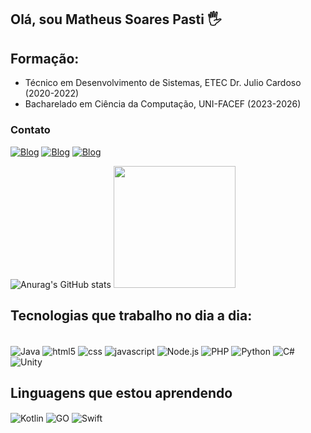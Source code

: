 ## Olá, sou Matheus Soares Pasti 🖐
## Formação:
- Técnico em Desenvolvimento de Sistemas, ETEC Dr. Julio Cardoso (2020-2022)
- Bacharelado em Ciência da Computação, UNI-FACEF (2023-2026)
### Contato
[![Blog](https://img.shields.io/badge/Instagram-E4405F?style=for-the-badge&logo=instagram&logoColor=white)](https://www.instagram.com/pastimatheus/)
[![Blog](https://img.shields.io/badge/Twitter-1DA1F2?style=for-the-badge&logo=twitter&logoColor=white)](https://twitter.com/PastiMatheus)
[![Blog](https://img.shields.io/badge/LinkedIn-0077B5?style=for-the-badge&logo=linkedin&logoColor=white)](https://www.linkedin.com/in/matheus-pasti-7278b6253/)


![Anurag's GitHub stats](https://github-readme-stats.vercel.app/api?username=MPasti&show_icons=true&theme=synthwave)
<img height="195em" src="https://github-readme-stats.vercel.app/api/top-langs/?username=MPasti&layout=compact&theme=synthwave"/>
## Tecnologias que trabalho no dia a dia:
<div style="display: inline_block"><br/>
  <img align="center" alt="Java" src="https://img.shields.io/badge/Java-ED8B00?style=for-the-badge&logo=openjdk&logoColor=white"/>
  <img align="center" alt="html5" src="https://img.shields.io/badge/HTML5-E34F26?style=for-the-badge&logo=html5&logoColor=white"/>
  <img align="center" alt="css" src="https://img.shields.io/badge/CSS3-1572B6?style=for-the-badge&logo=css3&logoColor=white"/>
  <img align="center" alt="javascript" src="https://img.shields.io/badge/JavaScript-323330?style=for-the-badge&logo=javascript&logoColor=F7DF1E"/>
  <img align="center" alt="Node.js" src="https://img.shields.io/badge/Node.js-43853D?style=for-the-badge&logo=node.js&logoColor=white"/>
  <img align="center" alt="PHP" src="https://img.shields.io/badge/PHP-777BB4?style=for-the-badge&logo=php&logoColor=white"/>
  <img align="center" alt="Python" src="https://img.shields.io/badge/Python-14354C?style=for-the-badge&logo=python&logoColor=white"/>
  <img align="center" alt="C#" src="https://img.shields.io/badge/C%23-239120?style=for-the-badge&logo=c-sharp&logoColor=white"/>
  <img align="center" alt="Unity" src="https://img.shields.io/badge/Unity-100000?style=for-the-badge&logo=unity&logoColor=white"/>

  

## Linguagens que estou aprendendo

  <img align="center" alt="Kotlin" src="https://img.shields.io/badge/Kotlin-0095D5?&style=for-the-badge&logo=kotlin&logoColor=white"/>
  <img align="center" alt="GO" src="https://img.shields.io/badge/Go-00ADD8?style=for-the-badge&logo=go&logoColor=white"/>
  <img align="center" alt="Swift" src="https://img.shields.io/badge/Swift-FA7343?style=for-the-badge&logo=swift&logoColor=white"/>

</div>


